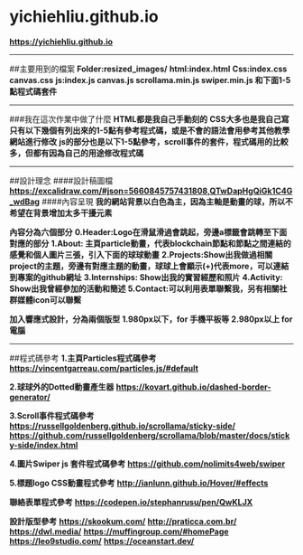 # yichiehliu.github.io

**https://yichiehliu.github.io**
****
##主要用到的檔案
**Folder:resized_images/**
**html:index.html**
**Css:index.css canvas.css**
**js:index.js canvas.js scrollama.min.js swiper.min.js 和下面1-5點程式碼套件**
****
###我在這次作業中做了什麼
**HTML都是我自己手動刻的**
**CSS大多也是我自己寫只有以下幾個有列出來的1-5點有參考程式碼，或是不會的語法會用參考其他教學網站進行修改**
**js的部分也是以下1-5點參考，scroll事件的套件，程式碼用的比較多，但都有因為自己的用途修改程式碼**
****
##設計理念
####設計稿圖檔
**https://excalidraw.com/#json=5660845757431808,QTwDapHgQiGk1C4G_wdBag**
####內容呈現
**我的網站背景以白色為主，因為主軸是動畫的球，所以不希望在背景增加太多干擾元素**

**內容分為六個部分**
**0.Header:Logo在滑鼠滑過會跳起，旁邊a標籤會跳轉至下面對應的部分**
**1.About: 主頁particle動畫，代表blockchain節點和節點之間連結的感覺和個人圖片三張，引入下面的球球動畫**
**2.Projects:Show出我做過相關project的主題，旁邊有對應主題的動畫，球球上會顯示(+)代表more，可以連結到專案的github網址**
**3.Internships: Show出我的實習經歷和照片**
**4.Activity: Show出我曾經參加的活動和簡述**
**5.Contact:可以利用表單聯繫我，另有相關社群媒體icon可以聯繫**

**加入響應式設計，分為兩個版型**
**1.980px以下，for 手機平板等**
**2.980px以上 for 電腦**


****
##程式碼參考
**1.主頁Particles程式碼參考**
**https://vincentgarreau.com/particles.js/#default**

**2.球球外的Dotted動畫產生器**
**https://kovart.github.io/dashed-border-generator/**

**3.Scroll事件程式碼參考**
**https://russellgoldenberg.github.io/scrollama/sticky-side/**
**https://github.com/russellgoldenberg/scrollama/blob/master/docs/sticky-side/index.html**

**4.圖片Swiper js 套件程式碼參考**
**https://github.com/nolimits4web/swiper**


**5.標題logo CSS動畫程式參考**
**http://ianlunn.github.io/Hover/#effects**

**聯絡表單程式參考**
**https://codepen.io/stephanrusu/pen/QwKLJX**


**設計版型參考**
**https://skookum.com/**
**http://praticca.com.br/**
**https://dwl.media/**
**https://muffingroup.com/#homePage**
**https://leo9studio.com/**
**https://oceanstart.dev/**